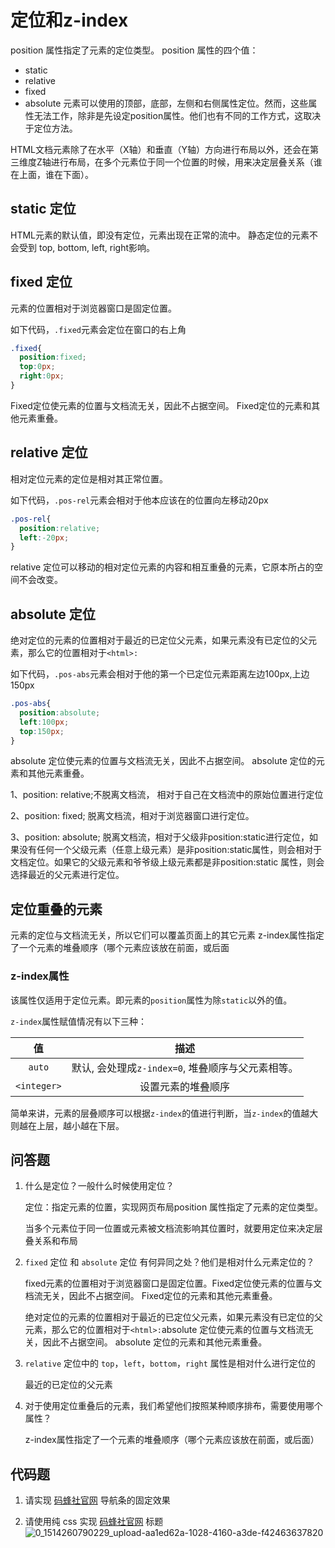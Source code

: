 # 定位和z-index

position 属性指定了元素的定位类型。 position 属性的四个值：

- static
- relative
- fixed
- absolute 元素可以使用的顶部，底部，左侧和右侧属性定位。然而，这些属性无法工作，除非是先设定position属性。他们也有不同的工作方式，这取决于定位方法。

HTML文档元素除了在水平（X轴）和垂直（Y轴）方向进行布局以外，还会在第三维度Z轴进行布局，在多个元素位于同一个位置的时候，用来决定层叠关系（谁在上面，谁在下面）。

## static 定位

HTML元素的默认值，即没有定位，元素出现在正常的流中。 静态定位的元素不会受到 top, bottom, left, right影响。

## fixed 定位

元素的位置相对于浏览器窗口是固定位置。

如下代码，`.fixed`元素会定位在窗口的右上角

```css
.fixed{
  position:fixed;
  top:0px;
  right:0px;
}
```

Fixed定位使元素的位置与文档流无关，因此不占据空间。 Fixed定位的元素和其他元素重叠。

## relative 定位

相对定位元素的定位是相对其正常位置。

如下代码，`.pos-rel`元素会相对于他本应该在的位置向左移动20px

```css
.pos-rel{
  position:relative;
  left:-20px;
}
```

relative 定位可以移动的相对定位元素的内容和相互重叠的元素，它原本所占的空间不会改变。

## absolute 定位

绝对定位的元素的位置相对于最近的已定位父元素，如果元素没有已定位的父元素，那么它的位置相对于`<html>:`

如下代码，`.pos-abs`元素会相对于他的第一个已定位元素距离左边100px,上边150px

```css
.pos-abs{
  position:absolute;
  left:100px;
  top:150px;
}
```

absolute 定位使元素的位置与文档流无关，因此不占据空间。 absolute 定位的元素和其他元素重叠。



1、position: relative;不脱离文档流， 相对于自己在文档流中的原始位置进行定位

2、position: fixed; 脱离文档流，相对于浏览器窗口进行定位。

3、position: absolute; 脱离文档流，相对于父级非position:static进行定位，如果没有任何一个父级元素（任意上级元素）是非position:static属性，则会相对于文档定位。如果它的父级元素和爷爷级上级元素都是非position:static 属性，则会选择最近的父元素进行定位。



## 定位重叠的元素

元素的定位与文档流无关，所以它们可以覆盖页面上的其它元素 z-index属性指定了一个元素的堆叠顺序（哪个元素应该放在前面，或后面

### z-index属性

该属性仅适用于定位元素。即元素的`position`属性为除`static`以外的值。

`z-index`属性赋值情况有以下三种：

|     值      |                       描述                        |
| :---------: | :-----------------------------------------------: |
|   `auto`    | 默认, 会处理成`z-index=0`, 堆叠顺序与父元素相等。 |
| `<integer>` |                设置元素的堆叠顺序                 |

简单来讲，元素的层叠顺序可以根据`z-index`的值进行判断，当`z-index`的值越大则越在上层，越小越在下层。



## 问答题

1. 什么是定位？一般什么时候使用定位？

   定位：指定元素的位置，实现网页布局position 属性指定了元素的定位类型。

   当多个元素位于同一位置或元素被文档流影响其位置时，就要用定位来决定层叠关系和布局

2. `fixed` 定位 和 `absolute` 定位 有何异同之处？他们是相对什么元素定位的？

   fixed元素的位置相对于浏览器窗口是固定位置。Fixed定位使元素的位置与文档流无关，因此不占据空间。 Fixed定位的元素和其他元素重叠。

   绝对定位的元素的位置相对于最近的已定位父元素，如果元素没有已定位的父元素，那么它的位置相对于`<html>:`absolute 定位使元素的位置与文档流无关，因此不占据空间。 absolute 定位的元素和其他元素重叠。

3. `relative` 定位中的 `top`，`left`，`bottom`，`right` 属性是相对什么进行定位的

   最近的已定位的父元素

4. 对于使用定位重叠后的元素，我们希望他们按照某种顺序排布，需要使用哪个属性？

    z-index属性指定了一个元素的堆叠顺序（哪个元素应该放在前面，或后面）

## 代码题

1. 请实现 [码蜂社官网](https://www.mafengshe.com/) 导航条的固定效果

   

2. 请使用纯 css 实现 [码蜂社官网](https://www.mafengshe.com/) 标题
   ![0_1514260790229_upload-aa1ed62a-1028-4160-a3de-f42463637820](http://bbs.static.mafengshe.com/FsJDLU5tj3lxp_1M_TCuyw-GjSK-?imageMogr2/quality/40)